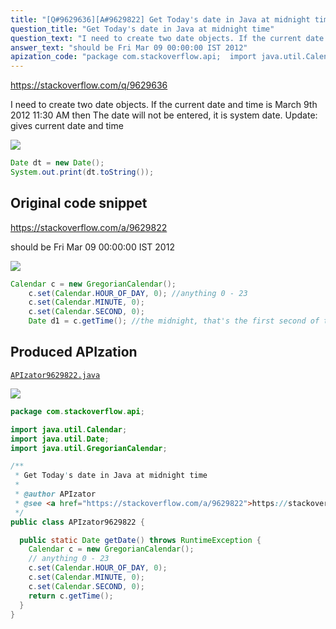 ```yaml
---
title: "[Q#9629636][A#9629822] Get Today's date in Java at midnight time"
question_title: "Get Today's date in Java at midnight time"
question_text: "I need to create two date objects. If the current date and time is March 9th 2012 11:30 AM then The date will not be entered, it is system date. Update: gives current date and time"
answer_text: "should be Fri Mar 09 00:00:00 IST 2012"
apization_code: "package com.stackoverflow.api;  import java.util.Calendar; import java.util.Date; import java.util.GregorianCalendar;  /**  * Get Today's date in Java at midnight time  *  * @author APIzator  * @see <a href=\"https://stackoverflow.com/a/9629822\">https://stackoverflow.com/a/9629822</a>  */ public class APIzator9629822 {    public static Date getDate() throws RuntimeException {     Calendar c = new GregorianCalendar();     // anything 0 - 23     c.set(Calendar.HOUR_OF_DAY, 0);     c.set(Calendar.MINUTE, 0);     c.set(Calendar.SECOND, 0);     return c.getTime();   } }"
---
```


https://stackoverflow.com/q/9629636

I need to create two date objects. If the current date and time is March 9th 2012 11:30 AM then
The date will not be entered, it is system date.
Update:
gives current date and time


<div class="code-logo"><img src="/stackoverflow.png" /></div>

```java
Date dt = new Date();
System.out.print(dt.toString());
```


## Original code snippet

https://stackoverflow.com/a/9629822

should be Fri Mar 09 00:00:00 IST 2012

<div class="code-logo"><img src="/stackoverflow.png" /></div>

```java
Calendar c = new GregorianCalendar();
    c.set(Calendar.HOUR_OF_DAY, 0); //anything 0 - 23
    c.set(Calendar.MINUTE, 0);
    c.set(Calendar.SECOND, 0);
    Date d1 = c.getTime(); //the midnight, that's the first second of the day.
```

## Produced APIzation

[`APIzator9629822.java`](https://github.com/pasqualesalza/apization-temp-data/raw/master/search/APIzator9629822.java)

<div class="code-logo"><img src="/apizator.png" /></div>

```java
package com.stackoverflow.api;

import java.util.Calendar;
import java.util.Date;
import java.util.GregorianCalendar;

/**
 * Get Today's date in Java at midnight time
 *
 * @author APIzator
 * @see <a href="https://stackoverflow.com/a/9629822">https://stackoverflow.com/a/9629822</a>
 */
public class APIzator9629822 {

  public static Date getDate() throws RuntimeException {
    Calendar c = new GregorianCalendar();
    // anything 0 - 23
    c.set(Calendar.HOUR_OF_DAY, 0);
    c.set(Calendar.MINUTE, 0);
    c.set(Calendar.SECOND, 0);
    return c.getTime();
  }
}

```